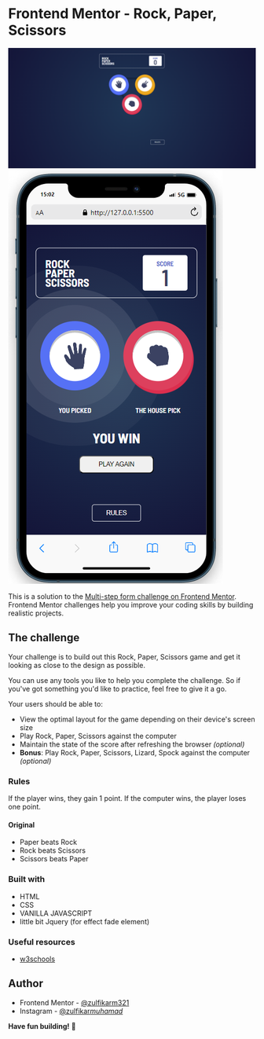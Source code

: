 # Frontend Mentor - Rock, Paper, Scissors

![Review](/ss/desktop.png)
![Screenshot](/ss/mobile.png)

This is a solution to the [Multi-step form challenge on Frontend Mentor](https://www.frontendmentor.io/challenges/multistep-form-YVAnSdqQBJ). Frontend Mentor challenges help you improve your coding skills by building realistic projects.

## The challenge

Your challenge is to build out this Rock, Paper, Scissors game and get it looking as close to the design as possible.

You can use any tools you like to help you complete the challenge. So if you've got something you'd like to practice, feel free to give it a go.

Your users should be able to:

- View the optimal layout for the game depending on their device's screen size
- Play Rock, Paper, Scissors against the computer
- Maintain the state of the score after refreshing the browser _(optional)_
- **Bonus**: Play Rock, Paper, Scissors, Lizard, Spock against the computer _(optional)_

### Rules

If the player wins, they gain 1 point. If the computer wins, the player loses one point.

#### Original

- Paper beats Rock
- Rock beats Scissors
- Scissors beats Paper

### Built with

- HTML
- CSS
- VANILLA JAVASCRIPT
- little bit Jquery (for effect fade element)

### Useful resources

- [w3schools](https://www.w3schools.com/)

## Author

- Frontend Mentor - [@zulfikarm321](https://www.frontendmentor.io/profile/yourusername)
- Instagram - [@zulfikar*muhamad*](https://www.instagram.com/zulfikar_muhamad_/)

**Have fun building!** 🚀
